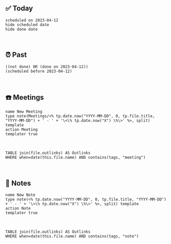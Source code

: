 ## ✅ Today


```tasks
scheduled on 2023-04-12
hide scheduled date
hide done date
```


​
## ⏰ Past


```tasks
((not done) OR (done on 2023-04-12))
(scheduled before 2023-04-12)
```


​
## ☎️ Meetings


```button
name New Meeting
type note(Meetings/<% tp.date.now("YYYY-MM-DD", 0, tp.file.title, "YYYY-MM-DD") + ' - ' + '\<\% tp.date.now("X") \%\>' %>, split) template
action Meeting
templater true
```


​


```dataview
TABLE join(file.outlinks) AS Outlinks
WHERE when=date(this.file.name) AND contains(tags, "meeting")
```


​
## 📝 Notes


```button
name New Note
type note(<% tp.date.now("YYYY-MM-DD", 0, tp.file.title, "YYYY-MM-DD") + ' - ' + '\<\% tp.date.now("X") \%\>' %>, split) template
action Note
templater true
```


​


```dataview
TABLE join(file.outlinks) AS Outlinks
WHERE when=date(this.file.name) AND contains(tags, "note")
```
